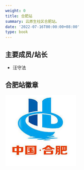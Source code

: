 ```yaml
---
weight: 0
title: 合肥站
summary: 云原生社区合肥站。
date: '2022-07-16T00:00:00+08:00'
type: book
---
```


<!-- ## 合肥站简介 -->

## 主要成员/站长
- 汪守法

## 合肥站徽章

![合肥站徽章](logo.jpg)